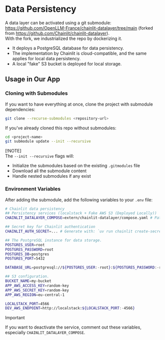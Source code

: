 # Data Persistency

A data layer can be activated using a git submodule:  
https://github.com/OpenLLM-France/chainlit-datalayer/tree/main (forked from https://github.com/Chainlit/chainlit-datalayer).  
With the fork, we industrialized the repo by dockerizing it.

- It deploys a PostgreSQL database for data persistency.
- The implementation by Chainlit is cloud-compatible, and the same applies for local data persistency.
- A local "fake" S3 bucket is deployed for local storage.

## Usage in Our App

### Cloning with Submodules

If you want to have everything at once, clone the project with submodule dependencies:

```bash
git clone --recurse-submodules <repository-url>
```

If you've already cloned this repo without submodules:

```bash
cd <project-name>
git submodule update --init --recursive
```

[!NOTE]  
The `--init --recursive` flags will:
- Initialize the submodules based on the existing `.gitmodules` file
- Download all the submodule content
- Handle nested submodules if any exist

### Environment Variables

After adding the submodule, add the following variables to your `.env` file:

```bash
# Chainlit data persistency
## Persistency services (localstack + Fake AWS S3 (Deployed Locally))
CHAINLIT_DATALAYER_COMPOSE=extern/chainlit-datalayer/compose.yaml # Path to docker compose file of the data layer service.

## Secret key for Chainlit authentication
CHAINLIT_AUTH_SECRET=... # Generate with: `uv run chainlit create-secret`

## The PostgreSQL instance for data storage.
POSTGRES_USER=root
POSTGRES_PASSWORD=root
POSTGRES_DB=postgres
POSTGRES_PORT=5432

DATABASE_URL=postgresql://${POSTGRES_USER:-root}:${POSTGRES_PASSWORD:-root}@postgres:${POSTGRES_PORT:-5432}/${POSTGRES_DB:-postgres} # Used by the chainlit app: `ragondin/chainlit/app_front.py`

## S3 configuration.
BUCKET_NAME=my-bucket
APP_AWS_ACCESS_KEY=random-key
APP_AWS_SECRET_KEY=random-key
APP_AWS_REGION=eu-central-1

LOCALSTACK_PORT=4566
DEV_AWS_ENDPOINT=http://localstack:${LOCALSTACK_PORT:-4566}
```

>[!IMPORTANT]  
>If you want to deactivate the service, comment out these variables, especially `CHAINLIT_DATALAYER_COMPOSE`.